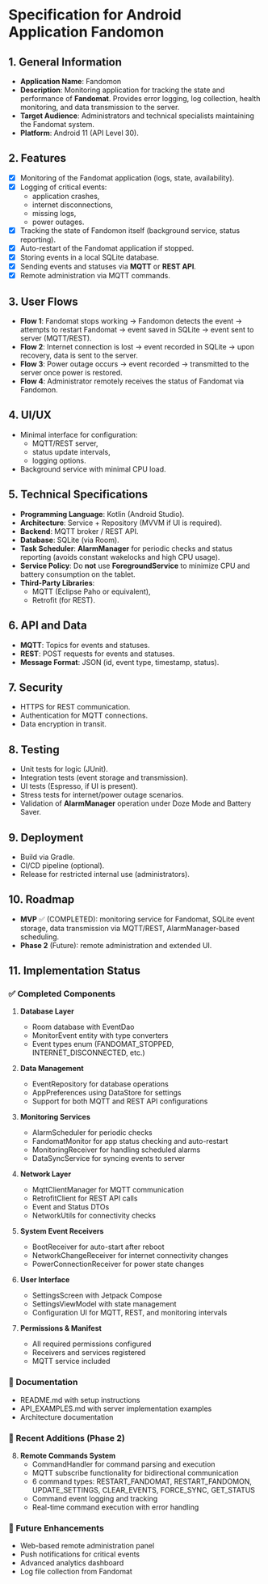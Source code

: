 # Specification for Android Application **Fandomon**

## 1. General Information
- **Application Name**: Fandomon  
- **Description**: Monitoring application for tracking the state and performance of **Fandomat**. Provides error logging, log collection, health monitoring, and data transmission to the server.  
- **Target Audience**: Administrators and technical specialists maintaining the Fandomat system.  
- **Platform**: Android 11 (API Level 30).  

## 2. Features
- [x] Monitoring of the Fandomat application (logs, state, availability).  
- [x] Logging of critical events:  
  - application crashes,  
  - internet disconnections,  
  - missing logs,  
  - power outages.  
- [x] Tracking the state of Fandomon itself (background service, status reporting).  
- [x] Auto-restart of the Fandomat application if stopped.  
- [x] Storing events in a local SQLite database.  
- [x] Sending events and statuses via **MQTT** or **REST API**.
- [x] Remote administration via MQTT commands.  

## 3. User Flows
- **Flow 1**: Fandomat stops working → Fandomon detects the event → attempts to restart Fandomat → event saved in SQLite → event sent to server (MQTT/REST).  
- **Flow 2**: Internet connection is lost → event recorded in SQLite → upon recovery, data is sent to the server.  
- **Flow 3**: Power outage occurs → event recorded → transmitted to the server once power is restored.  
- **Flow 4**: Administrator remotely receives the status of Fandomat via Fandomon.  

## 4. UI/UX
- Minimal interface for configuration:  
  - MQTT/REST server,  
  - status update intervals,  
  - logging options.  
- Background service with minimal CPU load.  

## 5. Technical Specifications
- **Programming Language**: Kotlin (Android Studio).  
- **Architecture**: Service + Repository (MVVM if UI is required).  
- **Backend**: MQTT broker / REST API.  
- **Database**: SQLite (via Room).  
- **Task Scheduler**: **AlarmManager** for periodic checks and status reporting (avoids constant wakelocks and high CPU usage).  
- **Service Policy**: Do **not** use **ForegroundService** to minimize CPU and battery consumption on the tablet.  
- **Third-Party Libraries**:  
  - MQTT (Eclipse Paho or equivalent),  
  - Retrofit (for REST).  

## 6. API and Data
- **MQTT**: Topics for events and statuses.  
- **REST**: POST requests for events and statuses.  
- **Message Format**: JSON (id, event type, timestamp, status).  

## 7. Security
- HTTPS for REST communication.  
- Authentication for MQTT connections.  
- Data encryption in transit.  

## 8. Testing
- Unit tests for logic (JUnit).  
- Integration tests (event storage and transmission).  
- UI tests (Espresso, if UI is present).  
- Stress tests for internet/power outage scenarios.  
- Validation of **AlarmManager** operation under Doze Mode and Battery Saver.  

## 9. Deployment
- Build via Gradle.  
- CI/CD pipeline (optional).  
- Release for restricted internal use (administrators).  

## 10. Roadmap
- **MVP** ✅ (COMPLETED): monitoring service for Fandomat, SQLite event storage, data transmission via MQTT/REST, AlarmManager-based scheduling.
- **Phase 2** (Future): remote administration and extended UI.

## 11. Implementation Status

### ✅ Completed Components

1. **Database Layer**
   - Room database with EventDao
   - MonitorEvent entity with type converters
   - Event types enum (FANDOMAT_STOPPED, INTERNET_DISCONNECTED, etc.)

2. **Data Management**
   - EventRepository for database operations
   - AppPreferences using DataStore for settings
   - Support for both MQTT and REST API configurations

3. **Monitoring Services**
   - AlarmScheduler for periodic checks
   - FandomatMonitor for app status checking and auto-restart
   - MonitoringReceiver for handling scheduled alarms
   - DataSyncService for syncing events to server

4. **Network Layer**
   - MqttClientManager for MQTT communication
   - RetrofitClient for REST API calls
   - Event and Status DTOs
   - NetworkUtils for connectivity checks

5. **System Event Receivers**
   - BootReceiver for auto-start after reboot
   - NetworkChangeReceiver for internet connectivity changes
   - PowerConnectionReceiver for power state changes

6. **User Interface**
   - SettingsScreen with Jetpack Compose
   - SettingsViewModel with state management
   - Configuration UI for MQTT, REST, and monitoring intervals

7. **Permissions & Manifest**
   - All required permissions configured
   - Receivers and services registered
   - MQTT service included

### 📝 Documentation
   - README.md with setup instructions
   - API_EXAMPLES.md with server implementation examples
   - Architecture documentation

### 🎯 Recent Additions (Phase 2)

8. **Remote Commands System**
   - CommandHandler for command parsing and execution
   - MQTT subscribe functionality for bidirectional communication
   - 6 command types: RESTART_FANDOMAT, RESTART_FANDOMON, UPDATE_SETTINGS, CLEAR_EVENTS, FORCE_SYNC, GET_STATUS
   - Command event logging and tracking
   - Real-time command execution with error handling

### 🔄 Future Enhancements
   - Web-based remote administration panel
   - Push notifications for critical events
   - Advanced analytics dashboard
   - Log file collection from Fandomat
